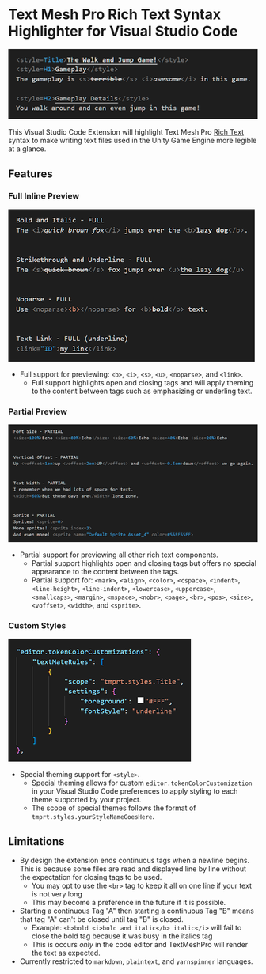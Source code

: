# Text Mesh Pro Rich Text Syntax Highlighter for Visual Studio Code

![Syntax Preview](.github/images/syntax-preview.png)

This Visual Studio Code Extension will highlight Text Mesh Pro [Rich Text](http://digitalnativestudios.com/textmeshpro/docs/rich-text/) syntax to make writing text files used in the Unity Game Engine more legible at a glance.

## Features

### Full Inline Preview
![Full Support Preview](.github/images/full-syntax-preview.png)

- Full support for previewing: `<b>`, `<i>`, `<s>`, `<u>`, `<noparse>`, and `<link>`.
	- Full support highlights open and closing tags and will apply theming to the content between tags such as emphasizing or underling text.

### Partial Preview
![Partial Support Preview](.github/images/partial-syntax-preview.png)

- Partial support for previewing all other rich text components. 
	- Partial support highlights open and closing tags but offers no special appearance to the content between the tags.
	- Partial support for: `<mark>`, `<align>`, `<color>`, `<cspace>`, `<indent>`, `<line-height>`, `<line-indent>`, `<lowercase>`, `<uppercase>`, `<smallcaps>`, `<margin>`, `<mspace>`, `<nobr>`, `<page>`, `<br>`, `<pos>`, `<size>`, `<voffset>`, `<width>`, and `<sprite>`.

### Custom Styles
![Style Syntax Definition](.github/images/style-syntax-definition.png)

- Special theming support for `<style>`.
	- Special theming allows for custom `editor.tokenColorCustomization` in your Visual Studio Code preferences to apply styling to each theme supported by your project.
	- The scope of special themes follows the format of `tmprt.styles.yourStyleNameGoesHere`.

## Limitations
- By design the extension ends continuous tags when a newline begins. This is because some files are read and displayed line by line without the expectation for closing tags to be used.
	- You may opt to use the `<br>` tag to keep it all on one line if your text is not very long
	- This may become a preference in the future if it is possible.
- Starting a continuous Tag "A" then starting a continuous Tag "B" means that tag "A" can't be closed until tag "B" is closed.
	- Example: `<b>bold <i>bold and italic</b> italic</i>` will fail to close the bold tag because it was busy in the italics tag
	- This is occurs *only* in the code editor and TextMeshPro will render the text as expected.
- Currently restricted to `markdown`, `plaintext`, and `yarnspinner` languages.